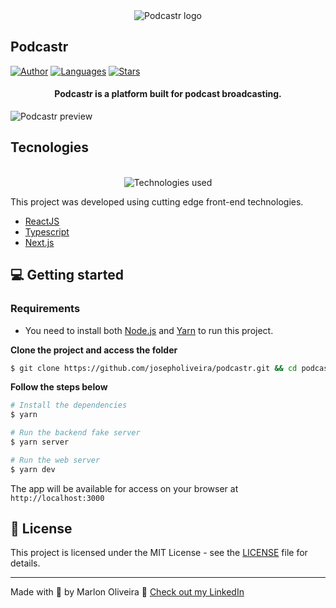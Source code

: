 <div align="center">
  <img src=".github/podcastr-logo.svg" alt="Podcastr logo">
</div>

## Podcastr

[![Author](https://img.shields.io/badge/author-josepholiveira-8257E5?style=flat-square)](https://github.com/josepholiveira)
[![Languages](https://img.shields.io/github/languages/count/josepholiveira/podcastr?color=%238257E5&style=flat-square)](#)
[![Stars](https://img.shields.io/github/stars/josepholiveira/podcastr?color=8257E5&style=flat-square)](https://github.com/josepholiveira/podcastr/stargazers)

<h4 align="center">
  Podcastr is a platform built for podcast broadcasting.
</h4>

![Podcastr preview](.github/app-preview.png)

## Tecnologies

<div align="center">
  <br />
  <img src=".github/tech-logos.png" alt="Technologies used">
</div>

This project was developed using cutting edge front-end technologies.


- [ReactJS](https://reactjs.org/)
- [Typescript](https://www.typescriptlang.org/)
- [Next.js](https://nextjs.org/)

## 💻 Getting started

### Requirements

- You need to install both [Node.js](https://nodejs.org/en/download/) and [Yarn](https://yarnpkg.com/) to run this project.

**Clone the project and access the folder**

```bash
$ git clone https://github.com/josepholiveira/podcastr.git && cd podcastr
```

**Follow the steps below**

```bash
# Install the dependencies
$ yarn

# Run the backend fake server
$ yarn server

# Run the web server
$ yarn dev
```

The app will be available for access on your browser at `http://localhost:3000`

## 📝 License

This project is licensed under the MIT License - see the [LICENSE](LICENSE) file for details.

---

Made with 💜 by Marlon Oliveira 👋 [Check out my LinkedIn](https://www.linkedin.com/in/marlon-oliveira-a820311a7/)